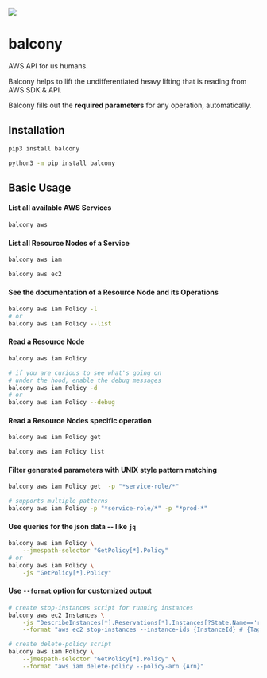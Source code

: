 ![](docs/images/logo.png)

# balcony

AWS API for us humans.

Balcony helps to lift the undifferentiated heavy lifting that is reading from AWS SDK & API.

Balcony fills out the **required parameters** for any operation, automatically. 


## Installation

```bash
pip3 install balcony

python3 -m pip install balcony
```


## Basic Usage
#### List all available AWS Services

```bash
balcony aws
```
#### List all Resource Nodes of a Service
```bash
balcony aws iam

balcony aws ec2
```
#### See the documentation of a Resource Node and its Operations
```bash
balcony aws iam Policy -l
# or
balcony aws iam Policy --list
```


#### Read a Resource Node


```bash
balcony aws iam Policy

# if you are curious to see what's going on 
# under the hood, enable the debug messages 
balcony aws iam Policy -d
# or
balcony aws iam Policy --debug
```
#### Read a Resource Nodes specific operation

```bash
balcony aws iam Policy get

balcony aws iam Policy list
```

#### Filter generated parameters with UNIX style pattern matching
```bash
balcony aws iam Policy get  -p "*service-role/*"

# supports multiple patterns 
balcony aws iam Policy -p "*service-role/*" -p "*prod-*"

```

#### Use queries for the json data -- like `jq`
```bash
balcony aws iam Policy \
    --jmespath-selector "GetPolicy[*].Policy"
# or
balcony aws iam Policy \
    -js "GetPolicy[*].Policy"
```

#### Use `--format` option for customized output

```bash
# create stop-instances script for running instances
balcony aws ec2 Instances \
    -js "DescribeInstances[*].Reservations[*].Instances[?State.Name=='running'][][]" \
    --format "aws ec2 stop-instances --instance-ids {InstanceId} # {Tags}"

# create delete-policy script
balcony aws iam Policy \
    --jmespath-selector "GetPolicy[*].Policy" \
    --format "aws iam delete-policy --policy-arn {Arn}"
```